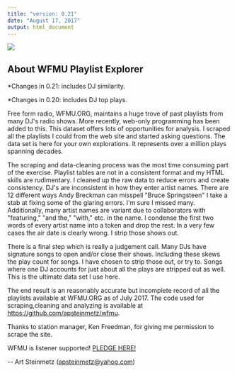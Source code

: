 ```yaml
---
title: "version: 0.21"
date: "August 17, 2017"
output: html_document
---
```

![](https://wfmu.org/wp-content/uploads/2016/03/BadgeCourage.png) 

## About WFMU Playlist Explorer

*Changes in 0.21: includes DJ similarity.

*Changes in 0.20: includes DJ top plays.


Free form radio, WFMU.ORG, maintains a huge trove of past playlists from many DJ's radio shows.  More recently, web-only programming has been added to this.  This dataset offers lots of opportunities for analysis.  I scraped all the playlists I could from the web site and started asking questions.  The data set is here for your own explorations. It represents over a million plays spanning decades.

The scraping and data-cleaning process was the most time consuming part of the exercise. Playlist tables are not in a consistent format and my HTML skills are rudimentary.  I cleaned up the raw data to reduce errors and create consistency.  DJ's are inconsistent in how they enter artist names.  There are 12 different ways Andy Breckman can misspell "Bruce Springsteen"  I take a stab at fixing some of the glaring errors. I'm sure I missed many. Additionally, many artist names are variant due to collaborators with "featuring," "and the," "with," etc. in the name.  I condense the first two words of every artist name into a token and drop the rest. In a very few cases the air date is clearly wrong. I strip those shows out.

There is a final step which is really a judgement call.  Many DJs have signature songs to open and/or close their shows.  Including these skews the play count for songs.  I have chosen to strip those out, or try to.  Songs where one DJ accounts for just about all the plays are stripped out as well.  This is the ultimate data set I use here.

The end result is an reasonably accurate but incomplete record of all the playlists available at WFMU.ORG as of July 2017.  The code used for scraping,cleaning and analyzing is available at https://github.com/apsteinmetz/wfmu.

Thanks to station manager, Ken Freedman, for giving me permission to scrape the site.

WFMU is listener supported!  [PLEDGE HERE!](https://pledge.wfmu.org/donate?step=landing)

-- Art Steinmetz (apsteinmetz@yahoo.com)
